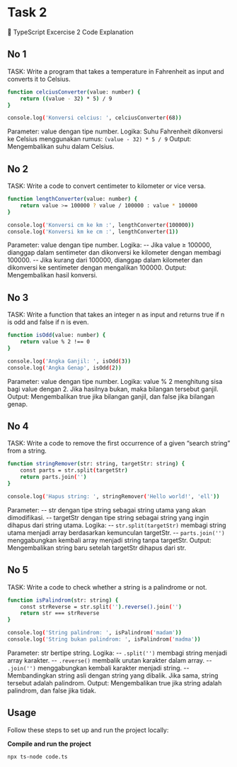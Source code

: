 # Task 2

📝 TypeScript Excercise 2 Code Explanation

## No 1

TASK: Write a program that takes a temperature in Fahrenheit as input and converts it to Celsius.

```sh
function celciusConverter(value: number) {
    return ((value - 32) * 5) / 9
}

console.log('Konversi celcius: ', celciusConverter(68))
```

Parameter: value dengan tipe number.
Logika: Suhu Fahrenheit dikonversi ke Celsius menggunakan rumus: `(value - 32) * 5 / 9`
Output: Mengembalikan suhu dalam Celsius.

## No 2

TASK: Write a code to convert centimeter to kilometer or vice versa.

```sh
function lengthConverter(value: number) {
    return value >= 100000 ? value / 100000 : value * 100000
}

console.log('Konversi cm ke km :', lengthConverter(100000))
console.log('Konversi km ke cm :', lengthConverter(1))
```

Parameter: value dengan tipe number.
Logika:
-- Jika value ≥ 100000, dianggap dalam sentimeter dan dikonversi ke kilometer dengan membagi 100000.
-- Jika kurang dari 100000, dianggap dalam kilometer dan dikonversi ke sentimeter dengan mengalikan 100000.
Output: Mengembalikan hasil konversi.

## No 3

TASK: Write a function that takes an integer n as input and returns true if n is odd and false if n is even.

```sh
function isOdd(value: number) {
    return value % 2 !== 0
}

console.log('Angka Ganjil: ', isOdd(3))
console.log('Angka Genap', isOdd(2))
```

Parameter: value dengan tipe number.
Logika: value % 2 menghitung sisa bagi value dengan 2. Jika hasilnya bukan, maka bilangan tersebut ganjil.
Output: Mengembalikan true jika bilangan ganjil, dan false jika bilangan genap.

## No 4

TASK: Write a code to remove the first occurrence of a given “search string” from a string.

```sh
function stringRemover(str: string, targetStr: string) {
    const parts = str.split(targetStr)
    return parts.join('')
}

console.log('Hapus string: ', stringRemover('Hello world!', 'ell'))
```

Parameter:
-- str dengan tipe string sebagai string utama yang akan dimodifikasi.
-- targetStr dengan tipe string sebagai string yang ingin dihapus dari string utama.
Logika:
-- `str.split(targetStr)` membagi string utama menjadi array berdasarkan kemunculan targetStr.
-- `parts.join('')` menggabungkan kembali array menjadi string tanpa targetStr.
Output: Mengembalikan string baru setelah targetStr dihapus dari str.

## No 5

TASK: Write a code to check whether a string is a palindrome or not.

```sh
function isPalindrom(str: string) {
    const strReverse = str.split('').reverse().join('')
    return str === strReverse
}

console.log('String palindrom: ', isPalindrom('madam'))
console.log('String bukan palindrom: ', isPalindrom('madma'))
```

Parameter: str bertipe string.
Logika:
-- `.split('')` membagi string menjadi array karakter.
-- `.reverse()` membalik urutan karakter dalam array.
-- `.join('')` menggabungkan kembali karakter menjadi string.
-- Membandingkan string asli dengan string yang dibalik. Jika sama, string tersebut adalah palindrom.
Output: Mengembalikan true jika string adalah palindrom, dan false jika tidak.

## Usage

Follow these steps to set up and run the project locally:

**Compile and run the project**

```sh
npx ts-node code.ts
```
